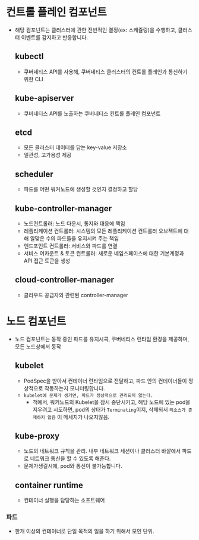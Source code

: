 # 컨트롤 플레인 컴포넌트
+ 해당 컴포넌트는 클러스터에 관한 전반적인 결정(ex: 스케쥴링)을 수행하고, 클러스터 이벤트를 감지하고 반응합니다.

    ## kubectl
    + 쿠버네티스 API를 사용해, 쿠버네티스 클러스터의 컨트롤 플레인과 통신하기 위한 CLI

    ## kube-apiserver
    + 쿠버네티스 API를 노출하는 쿠버네티스 컨트롤 플레인 컴포넌트

    ## etcd
    + 모든 클러스터 데이터를 담는 key-value 저장소
    + 일관성, 고가용성 제공

    ## scheduler
    + 파드를 어떤 워커노드에 생성할  것인지 결정하고 할당

    ## kube-controller-manager
    + 노드컨트롤러: 노드 다운시, 통지와 대응에 책임
    + 레플리케이션 컨트롤러: 시스템의 모든 레플리케이션 컨트롤러 오브젝트에 대해 알맞은 수의 파드들을 유지시켜 주는 책임
    + 엔드포인트 컨트롤러: 서비스와 파드를 연결
    + 서비스 어카운트 & 토큰 컨트롤러: 새로운 네임스페이스에 대한 기본계정과 API 접근 토큰을 생성
  
    ## cloud-controller-manager
    + 클라우드 공급자와 관련된 controller-manager

# 노드 컴포넌트
+ 노드 컴포넌트는 동작 중인 파드를 유지시콕, 쿠버네티스 런타임 환경을 제공하며, 모든 노드상에서 동작
  
    ## kubelet
    + PodSpec을 받아서 컨테이너 런타임으로 전달하고, 파드 안의 컨테이너들이 정상적으로 작동하는지 모니터링합니다.
    + `kubelet에 문제가 생기면, 파드가 정상적으로 관리되지 않는다.`
      + 책에서, 워커노드의 Kubelet을 잠시 중단시키고, 해당 노드에 있는 pod을 지우려고 시도하면, pod의 상태가 `Terminating`이지, 삭제되서 `리소스가 존재하지 않음` 이 메세지가 나오지않음.

    ## kube-proxy
    + 노드의 네트워크 규칙을 관리. 내부 네트워크 세션이나 클러스터 바깥에서 파드로 네트워크 통신을 할 수 있도록 해준다.
    + 문제가생길시에, pod와 통신이 불가능합니다.

    ## container runtime
    + 컨테이너 실행을 담당하는 소프트웨어

### 파드
+ 한개 이상의 컨테이너로 단일 목적의 일을 하기 위해서 모인 단위.